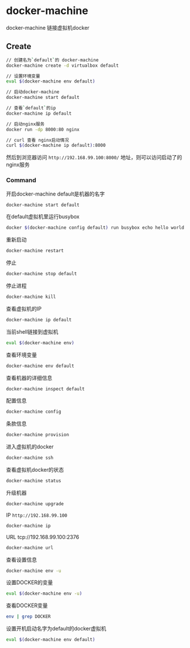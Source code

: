 # docker-machine

docker-machine 链接虚拟机docker
## Create

``` bash
// 创建名为`default`的 docker-machine
docker-machine create -d virtualbox default

// 设置环境变量
eval $(docker-machine env default)

// 启动docker-machine
docker-machine start default

// 查看`default`的ip
docker-machine ip default

// 启动nginx服务
docker run -dp 8000:80 nginx

// curl 查看 nginx启动情况
curl $(docker-machine ip default):8000
```

然后到浏览器访问 `http://192.168.99.100:8000/` 地址，则可以访问启动了的nginx服务

### Command

开启docker-machine default是机器的名字

```bash
docker-machine start default
```

在default虚拟机里运行busybox

```bash
docker $(docker-machine config default) run busybox echo hello world
```

重新启动

```bash
docker-machine restart
```

停止

```bash
docker-machine stop default
```

停止进程

```bash
docker-machine kill
```

查看虚拟机的IP

```bash
docker-machine ip default
```

当前shell链接到虚拟机

```bash
eval $(docker-machine env)
```

查看环境变量

```bash
docker-machine env default
```

查看机器的详细信息

```bash
docker-machine inspect default
```

配置信息

```bash
docker-machine config
```

条款信息

```bash
docker-machine provision
```

进入虚拟机的docker

```bash
docker-machine ssh
```

查看虚拟机docker的状态

```bash
docker-machine status
```

升级机器

```bash
docker-machine upgrade
```

IP `http://192.168.99.100`

```bash
docker-machine ip
```

URL tcp://192.168.99.100:2376

```bash
docker-machine url
```

查看设置信息

```bash
docker-machine env -u
```

设置DOCKER的变量

```bash
eval $(docker-machine env -u)
```

查看DOCKER变量

```bash
env | grep DOCKER
```

设置开机启动名字为default的docker虚拟机

```bash
eval $(docker-machine env default)
```